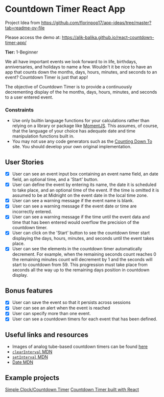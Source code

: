 # Countdown Timer React App

Project Idea from https://github.com/florinpop17/app-ideas/tree/master?tab=readme-ov-file

Please access the demo at: https://alik-balika.github.io/react-countdown-timer-app/

**Tier:** 1-Beginner

We all have important events we look forward to in life, birthdays,
anniversaries, and holidays to name a few. Wouldn't it be nice to have an app
that counts down the months, days, hours, minutes, and seconds to an event?
Countdown Timer is just that app!

The objective of Countdown Timer is to provide a continuously decrementing
display of the he months, days, hours, minutes, and seconds to a user entered
event.

### Constraints

- Use only builtin language functions for your calculations rather than relying
  on a library or package like [MomentJS](https://momentjs.com/). This assumes,
  of course, that the language of your choice has adequate date and time
  manipulation functions built in.
- You may not use any code generators such as the
  [Counting Down To](https://countingdownto.com/) site. You should develop your
  own original implementation.

## User Stories

- [x] User can see an event input box containing an event name field, an
      date field, an optional time, and a 'Start' button.
- [x] User can define the event by entering its name, the date it is
      scheduled to take place, and an optional time of the event. If the time is
      omitted it is assumed to be at Midnight on the event date in the local time
      zone.
- [x] User can see a warning message if the event name is blank.
- [x] User can see a warning message if the event date or time are incorrectly
      entered.
- [x] User can see a warning message if the time until the event data and time
      that has been entered would overflow the precision of the countdown timer.
- [x] User can click on the 'Start' button to see the countdown timer start
      displaying the days, hours, minutes, and seconds until the event takes place.
- [x] User can see the elements in the countdown timer automatically
      decrement. For example, when the remaining seconds count reaches 0 the remaining
      minutes count will decrement by 1 and the seconds will start to countdown from 59. This progression must take place from seconds all the way up to the remaining days position in countdown display.

## Bonus features

- [x] User can save the event so that it persists across sessions
- [x] User can see an alert when the event is reached
- [x] User can specify more than one event.
- [x] User can see a countdown timers for each event that has been defined.

## Useful links and resources

- Images of analog tube-based countdown timers can be found
  [here](https://nixieshop.com/)
- [`clearInterval` MDN](https://developer.mozilla.org/en-US/docs/Web/API/WindowOrWorkerGlobalScope/clearInterval)
- [`setInterval` MDN](https://developer.mozilla.org/en-US/docs/Web/API/WindowOrWorkerGlobalScope/setInterval)
- [Date MDN](https://developer.mozilla.org/en-US/docs/Web/JavaScript/Reference/Global_Objects/Date)

## Example projects

[Simple Clock/Countdown Timer](https://codepen.io/karlo-stekovic/pen/OajKVK)
[Countdown Timer built with React](https://www.florin-pop.com/blog/2019/05/countdown-built-with-react/)

